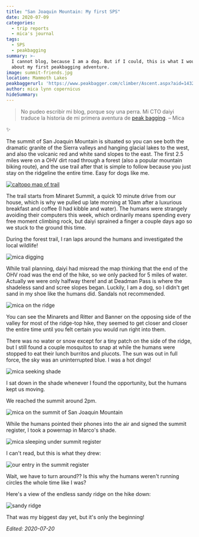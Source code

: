 ```yaml
---
title: "San Joaquin Mountain: My first SPS"
date: 2020-07-09
categories:
  - trip reports
  - mica's journal
tags:
  - SPS
  - peakbagging
summary: >-
  I cannot blog, because I am a dog. But if I could, this is what I would say
  about my first peakbagging adventure.
image: summit-friends.jpg
location: Mammoth Lakes
peakbaggerurl: 'https://www.peakbagger.com/climber/Ascent.aspx?aid=1432331'
author: mica lynn copernicus
hideSummary:
---
```



> No pudeo escribir mi blog, porque soy una perra. Mi CTO daiyi traduce la historia de mi primera aventura de [peak bagging](https://en.wikipedia.org/wiki/Peak_bagging).
> – Mica

✨

The summit of San Joaquin Mountain is situated so you can see both the dramatic granite of the Sierra valleys and hanging glacial lakes to the west, and also the volcanic red and white sand slopes to the east. The first 2.5 miles were on a OHV dirt road through a forest (also a popular mountain biking route), and the use trail after that is simple to follow because you just stay on the ridgeline the entire time. Easy for dogs like me.

[![caltopo map of trail](map.jpg)](https://caltopo.com/map.html#ll=37.68623,-119.08888&z=14&b=f16a&o=r2&n=0.25)

The trail starts from Minaret Summit, a quick 10 minute drive from our house, which is why we pulled up late morning at 10am after a luxurious breakfast and coffee (I had kibble and water). The humans were strangely avoiding their computers this week, which ordinarily means spending every free moment climbing rock, but daiyi sprained a finger a couple days ago so we stuck to the ground this time.

During the forest trail, I ran laps around the humans and investigated the local wildlife!

![mica digging](mica-digging.gif)

While trail planning, daiyi had misread the map thinking that the end of the OHV road was the end of the hike, so we only packed for 5 miles of water. Actually we were only halfway there! and at Deadman Pass is where the shadeless sand and scree slopes began. Luckily, I am a dog, so I didn't get sand in my shoe like the humans did. Sandals not recommended.

![mica on the ridge](on-the-ridge.jpg)

You can see the Minarets and Ritter and Banner on the opposing side of the valley for most of the ridge-top hike, they seemed to get closer and closer the entire time until you felt certain you would run right into them.

There was no water or snow except for a tiny patch on the side of the ridge, but I still found a couple mosquitos to snap at while the humans were stopped to eat their lunch burritos and plucots. The sun was out in full force, the sky was an uninterrupted blue. I was a hot dingo!

![mica seeking shade](hot-dingo.jpg)

I sat down in the shade whenever I found the opportunity, but the humans kept us moving.

We reached the summit around 2pm.

![mica on the summit of San Joaquin Mountain](san-joaquin-summit.jpg)

While the humans pointed their phones into the air and signed the summit register, I took a powernap in Marco's shade.

![mica sleeping under summit register](summit-register-nap.jpg)

I can't read, but this is what they drew:

![our entry in the summit register](summit-register.jpg)

Wait, we have to turn around?? Is this why the humans weren't running circles the whole time like I was? 

Here's a view of the endless sandy ridge on the hike down:

![sandy ridge](ridge-going-back.jpg)

That was my biggest day yet, but it's only the beginning!

_Edited: 2020-07-20_